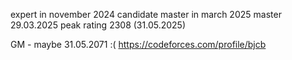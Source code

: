 expert in november 2024
candidate master in march 2025
master 29.03.2025
peak rating 2308 (31.05.2025)


GM - maybe 31.05.2071 :(
https://codeforces.com/profile/bjcb

